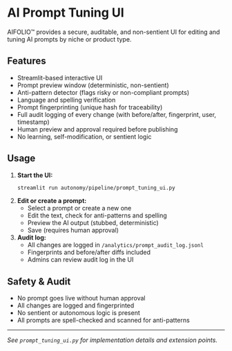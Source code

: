 # AI Prompt Tuning UI

AIFOLIO™ provides a secure, auditable, and non-sentient UI for editing and tuning AI prompts by niche or product type.

## Features
- Streamlit-based interactive UI
- Prompt preview window (deterministic, non-sentient)
- Anti-pattern detector (flags risky or non-compliant prompts)
- Language and spelling verification
- Prompt fingerprinting (unique hash for traceability)
- Full audit logging of every change (with before/after, fingerprint, user, timestamp)
- Human preview and approval required before publishing
- No learning, self-modification, or sentient logic

## Usage

1. **Start the UI:**
   ```bash
   streamlit run autonomy/pipeline/prompt_tuning_ui.py
   ```
2. **Edit or create a prompt:**
   - Select a prompt or create a new one
   - Edit the text, check for anti-patterns and spelling
   - Preview the AI output (stubbed, deterministic)
   - Save (requires human approval)
3. **Audit log:**
   - All changes are logged in `/analytics/prompt_audit_log.jsonl`
   - Fingerprints and before/after diffs included
   - Admins can review audit log in the UI

## Safety & Audit
- No prompt goes live without human approval
- All changes are logged and fingerprinted
- No sentient or autonomous logic is present
- All prompts are spell-checked and scanned for anti-patterns

---

*See `prompt_tuning_ui.py` for implementation details and extension points.*
